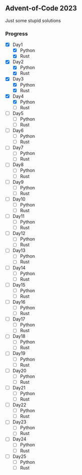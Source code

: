 ## Advent-of-Code 2023

Just some stupid solutions

### Progress

- [X] Day1
    - [X] Python
    - [X] Rust
- [X] Day2
    - [X] Python
    - [X] Rust
- [X] Day3
    - [X] Python
    - [X] Rust
- [X] Day4
    - [X] Python
    - [ ] Rust
- [ ] Day5
    - [ ] Python
    - [ ] Rust
- [ ] Day6
    - [ ] Python
    - [ ] Rust
- [ ] Day7
    - [ ] Python
    - [ ] Rust
- [ ] Day8
    - [ ] Python
    - [ ] Rust
- [ ] Day9
    - [ ] Python
    - [ ] Rust
- [ ] Day10
    - [ ] Python
    - [ ] Rust
- [ ] Day11
    - [ ] Python
    - [ ] Rust
- [ ] Day12
    - [ ] Python
    - [ ] Rust
- [ ] Day13
    - [ ] Python
    - [ ] Rust
- [ ] Day14
    - [ ] Python
    - [ ] Rust
- [ ] Day15
    - [ ] Python
    - [ ] Rust
- [ ] Day16
    - [ ] Python
    - [ ] Rust
- [ ] Day17
    - [ ] Python
    - [ ] Rust
- [ ] Day18
    - [ ] Python
    - [ ] Rust
- [ ] Day19
    - [ ] Python
    - [ ] Rust
- [ ] Day20
    - [ ] Python
    - [ ] Rust
- [ ] Day21
    - [ ] Python
    - [ ] Rust
- [ ] Day22
    - [ ] Python
    - [ ] Rust
- [ ] Day23
    - [ ] Python
    - [ ] Rust
- [ ] Day24
    - [ ] Python
    - [ ] Rust
- [ ] Day25
    - [ ] Python
    - [ ] Rust

